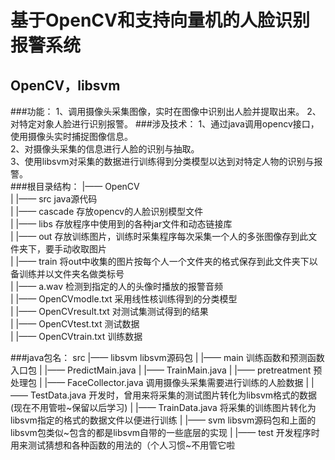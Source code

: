 基于OpenCV和支持向量机的人脸识别报警系统
==========================================
OpenCV，libsvm
------------------------------------------
###功能：
    1、调用摄像头采集图像，实时在图像中识别出人脸并提取出来。
    2、对特定对象人脸进行识别报警。
###涉及技术：
    1、通过java调用opencv接口，使用摄像头实时捕捉图像信息。<br>
    2、对摄像头采集的信息进行人脸的识别与抽取。<br>
    3、使用libsvm对采集的数据进行训练得到分类模型以达到对特定人物的识别与报警。<br>
###根目录结构：
    |—— OpenCV<br>
    |   |—— src  java源代码<br>
    |   |—— cascade  存放opencv的人脸识别模型文件<br>
    |   |—— libs 存放程序中使用到的各种jar文件和动态链接库<br>
    |   |—— out  存放训练图片，训练时采集程序每次采集一个人的多张图像存到此文件夹下，要手动收取图片<br>
    |   |—— train  将out中收集的图片按每个人一个文件夹的格式保存到此文件夹下以备训练并以文件夹名做类标号<br>
    |   |—— a.wav  检测到指定的人的头像时播放的报警音频<br>
    |   |—— OpenCVmodle.txt  采用线性核训练得到的分类模型<br>
    |   |—— OpenCVresult.txt  对测试集测试得到的结果<br>
    |   |—— OpenCVtest.txt  测试数据<br>
    |   |—— OpenCVtrain.txt  训练数据<br>
    
###java包名：
    src
    |—— libsvm libsvm源码包
    |
    |—— main 训练函数和预测函数入口包
    |   |—— PredictMain.java
    |   |—— TrainMain.java
    |
    |—— pretreatment 预处理包
    |   |—— FaceCollector.java 调用摄像头采集需要进行训练的人脸数据
    |   |—— TestData.java 开发时，曾用来将采集的测试图片转化为libsvm格式的数据(现在不用管啦~保留以后学习)
    |   |—— TrainData.java 将采集的训练图片转化为libsvm指定的格式的数据文件以便进行训练
    |
    |—— svm libsvm源码包和上面的libsvm包类似~包含的都是libsvm自带的一些底层的实现
    |
    |—— test 开发程序时用来测试猜想和各种函数的用法的（个人习惯~不用管它啦

